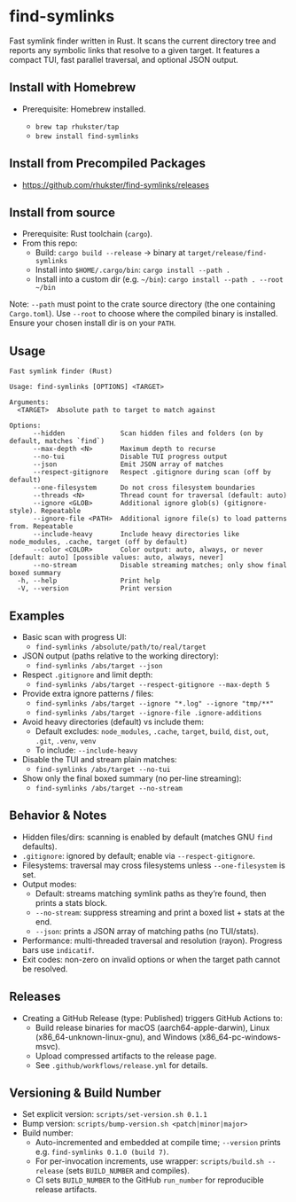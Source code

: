 # find-symlinks

Fast symlink finder written in Rust. It scans the current directory tree and reports any symbolic links that resolve to a given target. It features a compact TUI, fast parallel traversal, and optional JSON output.

## Install with Homebrew

- Prerequisite: Homebrew installed.

  - `brew tap rhukster/tap`
  - `brew install find-symlinks`

## Install from Precompiled Packages  

- https://github.com/rhukster/find-symlinks/releases

## Install from source

- Prerequisite: Rust toolchain (`cargo`).
- From this repo:
  - Build: `cargo build --release` → binary at `target/release/find-symlinks`
  - Install into `$HOME/.cargo/bin`: `cargo install --path .`
  - Install into a custom dir (e.g. `~/bin`): `cargo install --path . --root ~/bin`

Note: `--path` must point to the crate source directory (the one containing `Cargo.toml`). Use `--root` to choose where the compiled binary is installed. Ensure your chosen install dir is on your `PATH`.

## Usage

```
Fast symlink finder (Rust)

Usage: find-symlinks [OPTIONS] <TARGET>

Arguments:
  <TARGET>  Absolute path to target to match against

Options:
      --hidden              Scan hidden files and folders (on by default, matches `find`)
      --max-depth <N>       Maximum depth to recurse
      --no-tui              Disable TUI progress output
      --json                Emit JSON array of matches
      --respect-gitignore   Respect .gitignore during scan (off by default)
      --one-filesystem      Do not cross filesystem boundaries
      --threads <N>         Thread count for traversal (default: auto)
      --ignore <GLOB>       Additional ignore glob(s) (gitignore-style). Repeatable
      --ignore-file <PATH>  Additional ignore file(s) to load patterns from. Repeatable
      --include-heavy       Include heavy directories like node_modules, .cache, target (off by default)
      --color <COLOR>       Color output: auto, always, or never [default: auto] [possible values: auto, always, never]
      --no-stream           Disable streaming matches; only show final boxed summary
  -h, --help                Print help
  -V, --version             Print version
```

## Examples

- Basic scan with progress UI:
  - `find-symlinks /absolute/path/to/real/target`
- JSON output (paths relative to the working directory):
  - `find-symlinks /abs/target --json`
- Respect `.gitignore` and limit depth:
  - `find-symlinks /abs/target --respect-gitignore --max-depth 5`
- Provide extra ignore patterns / files:
  - `find-symlinks /abs/target --ignore "*.log" --ignore "tmp/**"`
  - `find-symlinks /abs/target --ignore-file .ignore-additions`
- Avoid heavy directories (default) vs include them:
  - Default excludes: `node_modules`, `.cache`, `target`, `build`, `dist`, `out`, `.git`, `.venv`, `venv`
  - To include: `--include-heavy`
- Disable the TUI and stream plain matches:
  - `find-symlinks /abs/target --no-tui`
- Show only the final boxed summary (no per-line streaming):
  - `find-symlinks /abs/target --no-stream`

## Behavior & Notes

- Hidden files/dirs: scanning is enabled by default (matches GNU `find` defaults).
- `.gitignore`: ignored by default; enable via `--respect-gitignore`.
- Filesystems: traversal may cross filesystems unless `--one-filesystem` is set.
- Output modes:
  - Default: streams matching symlink paths as they’re found, then prints a stats block.
  - `--no-stream`: suppress streaming and print a boxed list + stats at the end.
  - `--json`: prints a JSON array of matching paths (no TUI/stats).
- Performance: multi-threaded traversal and resolution (rayon). Progress bars use `indicatif`.
- Exit codes: non-zero on invalid options or when the target path cannot be resolved.

## Releases

- Creating a GitHub Release (type: Published) triggers GitHub Actions to:
  - Build release binaries for macOS (aarch64-apple-darwin), Linux (x86_64-unknown-linux-gnu), and Windows (x86_64-pc-windows-msvc).
  - Upload compressed artifacts to the release page.
  - See `.github/workflows/release.yml` for details.

## Versioning & Build Number

- Set explicit version: `scripts/set-version.sh 0.1.1`
- Bump version: `scripts/bump-version.sh <patch|minor|major>`
- Build number:
  - Auto-incremented and embedded at compile time; `--version` prints e.g. `find-symlinks 0.1.0 (build 7)`.
  - For per-invocation increments, use wrapper: `scripts/build.sh --release` (sets `BUILD_NUMBER` and compiles).
  - CI sets `BUILD_NUMBER` to the GitHub `run_number` for reproducible release artifacts.
